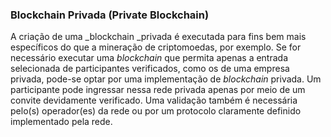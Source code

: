 ### Blockchain Privada (Private Blockchain)

A criação de uma _blockchain _privada é executada para fins bem mais específicos do que a mineração de criptomoedas, por exemplo. Se for necessário executar uma _blockchain_ que permita apenas a entrada selecionada de participantes verificados, como os de uma empresa privada, pode-se optar por uma implementação de _blockchain_ privada. Um participante pode ingressar nessa rede privada apenas por meio de um convite devidamente verificado. Uma validação também é necessária pelo(s) operador(es) da rede ou por um protocolo claramente definido implementado pela rede.